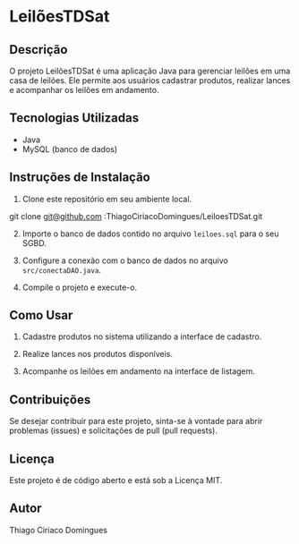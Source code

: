 # LeilõesTDSat

## Descrição

O projeto LeilõesTDSat é uma aplicação Java para gerenciar leilões em uma casa de leilões. Ele permite aos usuários cadastrar produtos, realizar lances e acompanhar os leilões em andamento.

## Tecnologias Utilizadas

- Java
- MySQL (banco de dados)

## Instruções de Instalação

1. Clone este repositório em seu ambiente local.

git clone git@github.com :ThiagoCiriacoDomingues/LeiloesTDSat.git


2. Importe o banco de dados contido no arquivo `leiloes.sql` para o seu SGBD.

3. Configure a conexão com o banco de dados no arquivo `src/conectaDAO.java`.

4. Compile o projeto e execute-o.

## Como Usar

1. Cadastre produtos no sistema utilizando a interface de cadastro.

2. Realize lances nos produtos disponíveis.

3. Acompanhe os leilões em andamento na interface de listagem.

## Contribuições

Se desejar contribuir para este projeto, sinta-se à vontade para abrir problemas (issues) e solicitações de pull (pull requests).

## Licença

Este projeto é de código aberto e está sob a Licença MIT.

## Autor

Thiago Ciriaco Domingues
